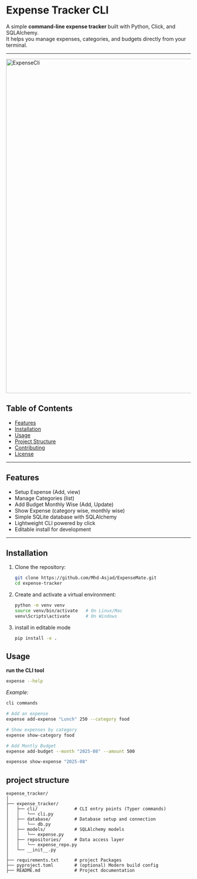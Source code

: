 # Expense Tracker CLI

A simple **command-line expense tracker** built with Python, Click, and SQLAlchemy.  
It helps you manage expenses, categories, and budgets directly from your terminal.

---

<img width="1055" height="913" alt="ExpenseCli" src="https://github.com/user-attachments/assets/cc285cd8-8c78-47f6-823a-8ad6f05fa8cf" />

## Table of Contents

- [Features](#features)
- [Installation](#installation)
- [Usage](#usage)
- [Project Structure](#project-structure)
- [Contributing](#contributing)
- [License](#license)

---

## Features

- Setup Expense (Add, view)
- Manage Categories (list)
- Add Budget Monthly Wise (Add, Update)
- Show Expense (category wise, monthly wise)
- Simple SQLite database with SQLAlchemy
- Lightweight CLI powered by click
- Editable install for development
---

## Installation

1. Clone the repository:

    ```bash
    git clone https://github.com/Mhd-Asjad/ExpenseMate.git
    cd expense-tracker
    ```

2. Create and activate a virtual environment:
    ```bash
    python -m venv venv
    source venv/bin/activate   # On Linux/Mac
    venv\Scripts\activate      # On Windows
    ```

3. install in editable mode
    ```bash
    pip install -e .
    ```
## Usage

**run the CLI tool**

```bash
expense --help
```
*Example:*

```bash
cli commands

# Add an expense
expense add-expense "Lunch" 250 --category food

# Show expenses by category
expense show-category food

# Add Montly Budget
expense add-budget --month "2025-08" --amount 500

expensse show-expense "2025-08"

```

## project structure

```
expense_tracker/
│
├── expense_tracker/
│   ├── cli/              # CLI entry points (Typer commands)
│   │   └── cli.py
│   ├── database/         # Database setup and connection
│   │   └── db.py
│   ├── models/           # SQLAlchemy models
│   │   └── expense.py
│   ├── repositories/     # Data access layer
│   │   └── expense_repo.py
│   └── __init__.py
│
├── requirements.txt      # project Packages
├── pyproject.toml        # (optional) Modern build config
├── README.md             # Project documentation

```
